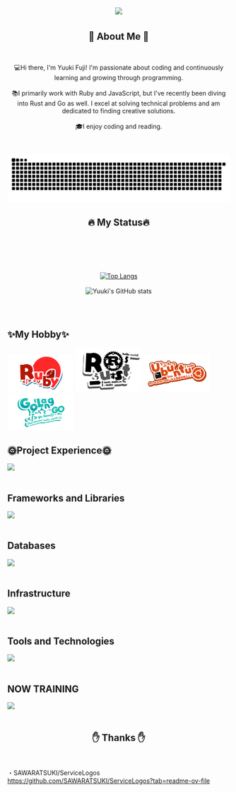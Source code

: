<h1 align="center">
  <a href="https://git.io/typing-svg">
    <img src="https://readme-typing-svg.herokuapp.com/?lines=Hello,+There!+👋;Nice+to+meet+you!&center=true&size=30">
  </a>
</h1>

<h2 align="center">🍰 About Me 🍰</h2>
<br />
<p align="center">
💻Hi there, I'm Yuuki Fuji! I'm passionate about coding and continuously learning and growing through programming.
<br /><br />
📚I primarily work with Ruby and JavaScript, but I've recently been diving into Rust and Go as well. I excel at solving technical problems and am dedicated to finding creative solutions.
<br /><br />
  🎓I enjoy coding and reading.
</p>

<br /><br />
![](https://raw.githubusercontent.com/yuuki-fuji/yuuki-fuji/output/github-contribution-grid-snake.svg)
  
  
  <h2 align="center">🔥 My Status🔥</h2>
  <br /><br />
  <div align=center>
  
   <br /><br />
  [![Top Langs](https://github-readme-stats.vercel.app/api/top-langs/?username=yuuki-fuji&layout=compact&theme=onedark)](https://github.com/anuraghazra/github-readme-stats)
  <br /><br />
  ![Yuuki's GitHub stats](https://github-readme-stats.vercel.app/api?username=yuuki-fuji&show_icons=true&theme=onedark)

  </div>
  <br /><br />

## ✨My Hobby✨
<img src="./image/Ruby.png" width="150">
<img src="./image/Rust.png" width="150">
<img src="./image/Ubuntu.png" width="150">
<img src="./image/Golang.png" width="150">

## 🌞Project Experience🌞
<img src="https://skillicons.dev/icons?i=ruby,js,typescript,cs,php,next,react,laravel,vue,nodejs" /> <br /><br />

## Frameworks and Libraries
<img src="https://skillicons.dev/icons?i=rails,laravel,cake" /> <br /><br />

## Databases
<img src="https://skillicons.dev/icons?i=mongodb,sqlite,mysql,postgres" /> <br /><br />

## Infrastructure
<img src="https://skillicons.dev/icons?i=aws,nginx,linux,ubuntu,arch" /> <br /><br />

## Tools and Technologies
<img src="https://skillicons.dev/icons?i=docker,github,vscode,postman" /> <br /><br />

## NOW TRAINING
<img src="https://skillicons.dev/icons?i=rust,go,bun,deno,python" /> <br /><br />


<h2 align="center">✋ Thanks ✋</h2>
<br />

・SAWARATSUKI/ServiceLogos<br />
https://github.com/SAWARATSUKI/ServiceLogos?tab=readme-ov-file
